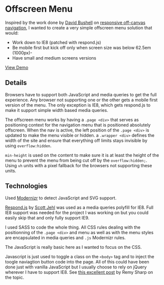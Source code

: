 # Offscreen Menu

Inspired by the work done by [David Bushell](http://dbushell.com/) on [responsive off-canvas navigation](http://coding.smashingmagazine.com/2013/01/15/off-canvas-navigation-for-responsive-website/), I wanted to create a very simple offscreen menu solution that would:

- Work down to IE8 (patched with respond.js)
- Be mobile first but kick off only when screen size was below 62.5em (1000px)-
- Have small and medium screens versions

[View Demo](http://jeromecoupe.github.io/offscreen_menu/)

## Details

Browsers have to support both JavaScript and media queries to get the full experience. Any browser not supporting one or the other gets a mobile first version of the menu. The only exception is IE8, which gets respond.js to make it support simple width based media queries.

The offscreen menu works by having a `.page <div>` that serves as positioning context for the navigation menu that is positioned absolutely offscreen. When the nav is active, the left position of the `.page <div>` is updated to make the menu visible or hidden. a `.wrapper <div>` defines the width of the site and ensure that everything off limits stays invisible by using `overflow:hidden`.

`min-height` is used on the content to make sure it is at least the height of the menu to prevent the menu from being cut off by the `overflow:hidden;`. Using `vh` units with a pixel fallback for the browsers not supporting these units.

## Technologies

Used [Modernizr](http://modernizr.com/) to detect JavaScript and SVG support.

[Respond.js](https://github.com/scottjehl/Respond) by [Scott Jehl](http://scottjehl.com/) was used as a media queries polyfill for IE8. Full IE8 support was needed for the project I was working on but you could easily skip that and only fully support IE9.

I used SASS to code the whole thing. All CSS rules dealing with the positionning of the `.page <div>` and menu as well as with the menu styles are encapsulated in media queries and `.js` Modernizr rules.

The JavaScript is really basic here as I wanted to focus on the CSS.

Javascript is just used to toggle a class on the `<body>` tag and to inject the toogle naviagtion button code into the page. All of this could have been done just with vanilla JavaScript but I usually choose to rely on jQuery wherever I have to support IE8. See [this excellent post](http://remysharp.com/2013/04/19/i-know-jquery-now-what/) by Remy Sharp on the topic.
